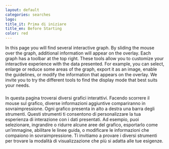 ```yaml
---
layout: default
categories: searches
logo:
title_it: Prima di iniziare
title_en: Before Starting
color: red
---
```


<div class="en">
  <p>
    In this page you will find several interactive graph. By sliding the mouse over the graph, additional information will appear on the overlay. Each graph has a toolbar at the top right. These tools allow you to customize your interactive experience with the data presented. For example, you can select, enlarge or reduce some areas of the graph, export it as an image, enable the guidelines, or modify the information that appears on the overlay. We invite you to try the different tools to find the display mode that best suits your needs.
  </p>
</div>

<div class="it">
  <h3></h3>
  <p>
    In questa pagina troverai diversi grafici interattivi. Facendo scorrere il mouse sul grafico, diverse informazioni aggiuntive compariranno in sovraimpressione. Ogni grafico presenta in alto a destra una barra degli strumenti. Questi strumenti ti consentono di personalizzare la tua esperienza di interazione con i dati presentati. Ad esempio, puoi selezionare, ingrandire o ridurre alcune aree del grafico, esportarlo come un’immagine, abilitare le linee guida, o modificare le informazioni che compaiono in sovraimpressione. Ti invitiamo a provare i diversi strumenti per trovare la modalità di visualizzazione che più si adatta alle tue esigenze.
  </p>
</div>
